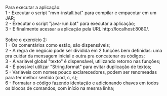 Para executar a aplicação: <br/>
1 - Executar o script "mvn-install.bat" para compilar e empacotar em um JAR; <br/>
2 - Executar o script "java-run.bat" para executar a aplicação; <br/>
3 - E finalmente acessar a aplicação pela URL http://localhost:8080/.<br/>
<br />
Sobre o exercício 2:<br />
1 - Os comentários como estão, são dispensáveis;<br />
2 - A regra de negócio pode ser dividida em 2 funções bem definidas: uma pra cuidar da mensagem inicial e outra pra concatenar os códigos;<br />
3 - A variável global "texto" é dispensável, utilizando retorno nas funções; <br/> 
4 - É possível utilizar "String.format" para evitar duplicação de textos; <br/>
5 - Variáveis com nomes pouco exclarecedores, podem ser renomeadas para ter melhor sentido (cod, c, s); <br/>
6 - Formatar o código fazendo identação e adicionando chaves em todos os blocos de comandos, com início na mesma linha; <br/>

